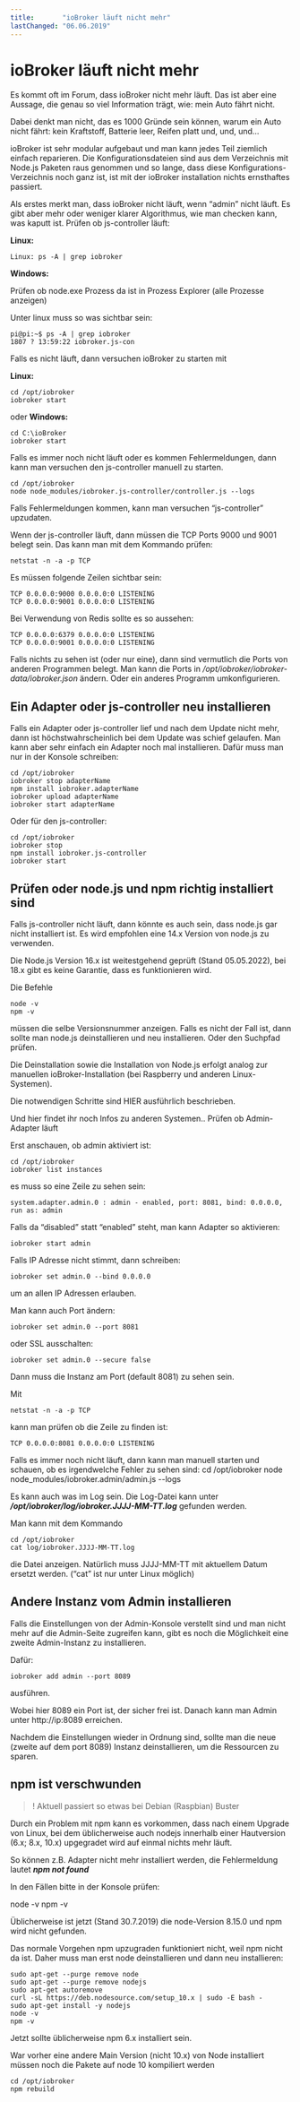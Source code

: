 ```yaml
---
title:       "ioBroker läuft nicht mehr"
lastChanged: "06.06.2019"
---
```



# ioBroker läuft nicht mehr


Es kommt oft im Forum, dass ioBroker nicht mehr läuft. Das ist aber eine Aussage, die genau so viel Information trägt, wie: mein Auto fährt nicht.

Dabei denkt man nicht, das es 1000 Gründe sein können, warum ein Auto nicht fährt: kein Kraftstoff, Batterie leer, Reifen platt und, und, und…

ioBroker ist sehr modular aufgebaut und man kann jedes Teil ziemlich einfach reparieren. Die Konfigurationsdateien sind aus dem Verzeichnis mit Node.js Paketen raus genommen und so lange, dass diese Konfigurations-Verzeichnis noch ganz ist, ist mit der ioBroker installation nichts ernsthaftes passiert.

Als erstes merkt man, dass ioBroker nicht läuft, wenn “admin” nicht läuft. Es gibt aber mehr oder weniger klarer Algorithmus, wie man checken kann, was kaputt ist.
Prüfen ob js-controller läuft:

**Linux:**
````
Linux: ps -A | grep iobroker
````

**Windows:**

Prüfen ob node.exe Prozess da ist in Prozess Explorer (alle Prozesse anzeigen)


Unter linux muss so was sichtbar sein:

```
pi@pi:~$ ps -A | grep iobroker
1807 ? 13:59:22 iobroker.js-con
```

Falls es nicht läuft, dann versuchen ioBroker zu starten mit

**Linux:**

```
cd /opt/iobroker
iobroker start
```

oder **Windows:**

```
cd C:\ioBroker
iobroker start
```


Falls es immer noch nicht läuft oder es kommen Fehlermeldungen, dann kann man versuchen den js-controller manuell zu starten.

```
cd /opt/iobroker
node node_modules/iobroker.js-controller/controller.js --logs
```

Falls Fehlermeldungen kommen, kann man versuchen “js-controller” upzudaten. 

Wenn der js-controller läuft, dann müssen die TCP Ports 9000 und 9001 belegt sein. Das kann man mit dem Kommando prüfen:

```
netstat -n -a -p TCP
```

Es müssen folgende Zeilen sichtbar sein:

```
TCP 0.0.0.0:9000 0.0.0.0:0 LISTENING
TCP 0.0.0.0:9001 0.0.0.0:0 LISTENING
```
 

Bei Verwendung von Redis sollte es so aussehen:

```
TCP 0.0.0.0:6379 0.0.0.0:0 LISTENING
TCP 0.0.0.0:9001 0.0.0.0:0 LISTENING
```
 

Falls nichts zu sehen ist (oder nur eine), dann sind vermutlich die Ports von anderen Programmen belegt. Man kann die Ports in */opt/iobroker/iobroker-data/iobroker.json* ändern. Oder ein anderes Programm umkonfigurieren.


## Ein Adapter oder js-controller neu installieren

Falls ein Adapter oder js-controller lief und nach dem Update nicht mehr, dann ist höchstwahrscheinlich bei dem Update was schief gelaufen. Man kann aber sehr einfach ein Adapter noch mal installieren. Dafür muss man nur in der Konsole schreiben:

```
cd /opt/iobroker
iobroker stop adapterName
npm install iobroker.adapterName
iobroker upload adapterName
iobroker start adapterName
```

Oder für den js-controller:

```
cd /opt/iobroker
iobroker stop
npm install iobroker.js-controller
iobroker start
```

## Prüfen oder node.js und npm richtig installiert sind

Falls js-controller nicht läuft, dann könnte es auch sein, dass node.js gar nicht installiert ist.
Es wird empfohlen eine 14.x Version von node.js zu verwenden.

Die Node.js Version 16.x ist weitestgehend geprüft (Stand 05.05.2022), bei 18.x gibt es keine Garantie, dass es funktionieren wird.

Die Befehle

```
node -v
npm -v
```

müssen die selbe Versionsnummer anzeigen. Falls es nicht der Fall ist, dann sollte man node.js deinstallieren und neu installieren. Oder den Suchpfad prüfen.

Die Deinstallation sowie die Installation von Node.js erfolgt analog zur manuellen ioBroker-Installation (bei Raspberry und anderen Linux-Systemen).

Die notwendigen Schritte sind HIER ausführlich beschrieben.

 

Und hier findet ihr noch Infos zu anderen Systemen..
Prüfen ob Admin-Adapter läuft

Erst anschauen, ob admin aktiviert ist:

```
cd /opt/iobroker
iobroker list instances
```

es muss so eine Zeile zu sehen sein:

```
system.adapter.admin.0 : admin - enabled, port: 8081, bind: 0.0.0.0, run as: admin
```

Falls da “disabled” statt “enabled” steht, man kann Adapter so aktivieren:

```
iobroker start admin
```

Falls IP Adresse nicht stimmt, dann schreiben:

```
iobroker set admin.0 --bind 0.0.0.0
```

um an allen IP Adressen erlauben.

Man kann auch Port ändern:

```
iobroker set admin.0 --port 8081
```

oder SSL ausschalten:
```
iobroker set admin.0 --secure false
```
Dann muss die Instanz am Port (default 8081) zu sehen sein.

Mit

```
netstat -n -a -p TCP
```
kann man prüfen ob die Zeile zu finden ist:

```
TCP 0.0.0.0:8081 0.0.0.0:0 LISTENING
```

Falls es immer noch nicht läuft, dann kann man manuell starten und schauen, ob es irgendwelche Fehler zu sehen sind:
cd /opt/iobroker
node node_modules/iobroker.admin/admin.js --logs

Es kann auch was im Log sein. Die Log-Datei kann unter ***/opt/iobroker/log/iobroker.JJJJ-MM-TT.log*** gefunden werden.

Man kann mit dem Kommando

```
cd /opt/iobroker
cat log/iobroker.JJJJ-MM-TT.log
```

die Datei anzeigen. Natürlich muss JJJJ-MM-TT mit aktuellem Datum ersetzt werden. (“cat” ist nur unter Linux möglich)

## Andere Instanz vom Admin installieren

Falls die Einstellungen von der Admin-Konsole verstellt sind und man nicht mehr auf die Admin-Seite zugreifen kann, gibt es noch die Möglichkeit eine zweite Admin-Instanz zu installieren.

Dafür:

```
iobroker add admin --port 8089
```

ausführen.

Wobei hier 8089 ein Port ist, der sicher frei ist. Danach kann man Admin unter http://ip:8089 erreichen.

Nachdem die Einstellungen wieder in Ordnung sind, sollte man die neue (zweite auf dem port 8089) Instanz deinstallieren, um die Ressourcen zu sparen.

 
## npm ist verschwunden

>! Aktuell passiert so etwas bei Debian (Raspbian) Buster 

Durch ein Problem mit npm kann es vorkommen, dass nach einem Upgrade von Linux, bei dem üblicherweise auch nodejs innerhalb einer Hautversion (6.x; 8.x, 10.x) 
upgegradet wird auf einmal nichts mehr läuft.

So können z.B. Adapter nicht mehr installiert werden, die Fehlermeldung lautet ***npm not found***

In den Fällen bitte in der Konsole prüfen:

node -v
npm -v

Üblicherweise ist jetzt (Stand 30.7.2019) die node-Version 8.15.0 und npm wird nicht gefunden.

Das normale Vorgehen npm upzugraden funktioniert nicht, weil npm nicht da ist. Daher muss man erst node deinstallieren und dann neu installieren:

```
sudo apt-get --purge remove node
sudo apt-get --purge remove nodejs
sudo apt-get autoremove
curl -sL https://deb.nodesource.com/setup_10.x | sudo -E bash -
sudo apt-get install -y nodejs
node -v
npm -v
```

Jetzt sollte üblicherweise npm 6.x installiert sein.


War vorher eine andere Main Version (nicht 10.x) von Node installiert müssen noch die Pakete auf node 10 kompiliert werden

```
cd /opt/iobroker
npm rebuild
```
